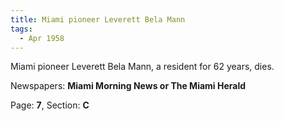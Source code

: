 ```yaml
---  
title: Miami pioneer Leverett Bela Mann  
tags:  
  - Apr 1958  
---  
```

  
Miami pioneer Leverett Bela Mann, a resident for 62 years, dies.  
  
Newspapers: **Miami Morning News or The Miami Herald**  
  
Page: **7**, Section: **C** 
